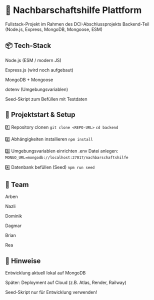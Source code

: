 # 🏡 Nachbarschaftshilfe Plattform 
Fullstack-Projekt im Rahmen des DCI-Abschlussprojekts
Backend-Teil (Node.js, Express, MongoDB, Mongoose, ESM)

## 📦 Tech-Stack
Node.js (ESM / modern JS)

Express.js (wird noch aufgebaut)

MongoDB + Mongoose

dotenv (Umgebungsvariablen)

Seed-Skript zum Befüllen mit Testdaten

## 🚀 Projektstart & Setup
1️⃣ Repository clonen
`git clone <REPO-URL>`
`cd backend`

2️⃣ Abhängigkeiten installieren
`npm install`

3️⃣ Umgebungsvariablen einrichten
.env Datei anlegen:
`MONGO_URL=mongodb://localhost:27017/nachbarschaftshilfe`

4️⃣ Datenbank befüllen (Seed)
`npm run seed`

## 👫 Team

Arben

Nazli

Dominik

Dagmar

Brian

Rea

## 📌 Hinweise

Entwicklung aktuell lokal auf MongoDB

Später: Deployment auf Cloud (z.B. Atlas, Render, Railway)

Seed-Skript nur für Entwicklung verwenden!
